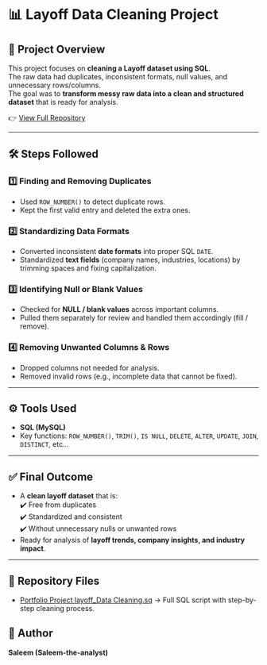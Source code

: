 # 📊 Layoff Data Cleaning Project  

## 🔎 Project Overview  
This project focuses on **cleaning a Layoff dataset using SQL**.  
The raw data had duplicates, inconsistent formats, null values, and unnecessary rows/columns.  
The goal was to **transform messy raw data into a clean and structured dataset** that is ready for analysis.  

👉 [View Full Repository](https://github.com/Saleem-the-analyst/SQL-Layoff-Data-Cleaning-Project-)  

---

## 🛠️ Steps Followed  

### 1️⃣ Finding and Removing Duplicates  
- Used `ROW_NUMBER()` to detect duplicate rows.  
- Kept the first valid entry and deleted the extra ones.  

### 2️⃣ Standardizing Data Formats  
- Converted inconsistent **date formats** into proper SQL `DATE`.  
- Standardized **text fields** (company names, industries, locations) by trimming spaces and fixing capitalization.  

### 3️⃣ Identifying Null or Blank Values  
- Checked for **NULL / blank values** across important columns.  
- Pulled them separately for review and handled them accordingly (fill / remove).  

### 4️⃣ Removing Unwanted Columns & Rows  
- Dropped columns not needed for analysis.  
- Removed invalid rows (e.g., incomplete data that cannot be fixed).  

---

## ⚙️ Tools Used  
- **SQL (MySQL)**  
- Key functions: `ROW_NUMBER()`, `TRIM()`, `IS NULL`, `DELETE`, `ALTER`, `UPDATE`, `JOIN`, `DISTINCT`, etc... 

---

## ✅ Final Outcome  
- A **clean layoff dataset** that is:  
  ✔️ Free from duplicates  
  ✔️ Standardized and consistent  
  ✔️ Without unnecessary nulls or unwanted rows  
- Ready for analysis of **layoff trends, company insights, and industry impact**.  

---

## 📂 Repository Files  
- [Portfolio Project layoff_Data Cleaning.sq](https://github.com/Saleem-the-analyst/SQL-Layoff-Data-Cleaning-Project-/blob/main/Portfolio%20Project%20layoff_Data%20Cleaning.sql) → Full SQL script with step-by-step cleaning process.

## 👤 Author  
**Saleem (Saleem-the-analyst)**  


